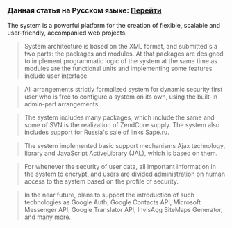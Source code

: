### Данная статья на Русском языке: [Перейти](RussianDescription.md) ###

The system is a powerful platform for the creation of flexible, scalable and user-friendly, accompanied web projects.

> System architecture is based on the XML format, and submitted's a two parts: the packages and modules.
> At that packages are designed to implement programmatic logic of the system at the same time as modules are the functional units and implementing some features include user interface.

> All arrangements strictly formalized system for dynamic security first user who is free to configure a system on its own, using the built-in admin-part arrangements.

> The system includes many packages, which include the same and some of SVN is the realization of ZendCore supply. The system also includes support for Russia's sale of links Sape.ru.

> The system implemented basic support mechanisms Ajax technology, library and JavaScript ActiveLibrary (JAL), which is based on them.

> For whenever the security of user data, all important information in the system to encrypt, and users are divided administration on human access to the system based on the profile of security.

> In the near future, plans to support the introduction of such technologies as Google Auth, Google Contacts API, Microsoft Messenger API, Google Translator API, InvisAgg SiteMaps Generator, and many more.